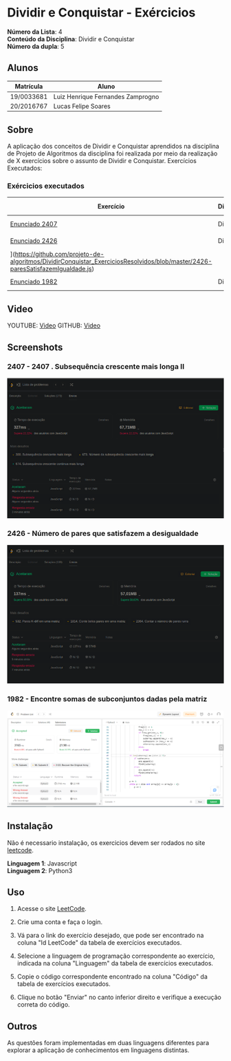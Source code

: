 # Dividir e Conquistar - Exércicios

**Número da Lista**: 4<br>
**Conteúdo da Disciplina**: Dividir e Conquistar<br>
**Número da dupla**: 5<br>

## Alunos
|Matrícula | Aluno |
| -- | -- |
| 19/0033681  | Luiz Henrique Fernandes Zamprogno |
| 20/2016767  | Lucas Felipe Soares |

## Sobre 

A aplicação dos conceitos de Dividir e Conquistar aprendidos na disciplina de Projeto de Algoritmos da disciplina foi realizada por meio da realização de X exercícios sobre o assunto de Dividir e Conquistar. Exercícios Executados:

### Exércicios executados

| Exercício | Dificuldade | Id Leetcode | Linguagem | Código |
| -- | -- | -- | -- | -- |
| [Enunciado 2407](https://github.com/projeto-de-algoritmos/DividirConquistar_ExerciciosResolvidos/blob/master/images/2407-enunciado.pdf) | Dificil | [2407](https://leetcode.com/problems/longest-increasing-subsequence-ii/description/) | JavaScript| [2407-subsequenciaMaisLonga.js](https://github.com/projeto-de-algoritmos/DividirConquistar_ExerciciosResolvidos/blob/master/2407-subsequenciaMaisLonga.js) |
| [Enunciado 2426](https://github.com/projeto-de-algoritmos/DividirConquistar_ExerciciosResolvidos/blob/master/images/2426-enunciado.pdf) | Dificil | [2426](https://leetcode.com/problems/number-of-pairs-satisfying-inequality/description/) | JavaScript| [2426-paresSatisfazemIgualdade.js
](https://github.com/projeto-de-algoritmos/DividirConquistar_ExerciciosResolvidos/blob/master/2426-paresSatisfazemIgualdade.js) |
| [Enunciado 1982](https://github.com/projeto-de-algoritmos/DividirConquistar_ExerciciosResolvidos/blob/master/images/1982-enunciado.pdf) | Dificil | [1982](https://leetcode.com/problems/find-array-given-subset-sums/) | Python3 | [1982-SomaSubconjuntosMatriz.py](https://github.com/projeto-de-algoritmos/DividirConquistar_ExerciciosResolvidos/blob/master/1982-SomaSubconjuntosMatriz.py) |

## Video

YOUTUBE: [Video](https://youtu.be/)
GITHUB: [Video](https://github.com/)

## Screenshots

### 2407 - 2407 . Subsequência crescente mais longa II

![2407](/images/tentativas2407.png)

### 2426 - Número de pares que satisfazem a desigualdade

![2426](/images/2426-tentativa.png)

### 1982 - Encontre somas de subconjuntos dadas pela matriz

![1982](/images/1982-tentativa.PNG)

## Instalação 

Não é necessario instalação, os exercicios devem ser rodados no site [leetcode]([link](https://leetcode.com/problemset/all/)).

**Linguagem 1**: Javascript<br>
**Linguagem 2**: Python3<br>

## Uso

1. Acesse o site [LeetCode](https://leetcode.com/problemset/all/).

2. Crie uma conta e faça o login.

3. Vá para o link do exercício desejado, que pode ser encontrado na coluna "Id LeetCode" da tabela de exercícios executados.

4. Selecione a linguagem de programação correspondente ao exercício, indicada na coluna "Linguagem" da tabela de exercícios executados.

5. Copie o código correspondente encontrado na coluna "Código" da tabela de exercícios executados.

6. Clique no botão "Enviar" no canto inferior direito e verifique a execução correta do código.

## Outros

As questões foram implementadas em duas linguagens diferentes para explorar a aplicação de conhecimentos em linguagens distintas.





